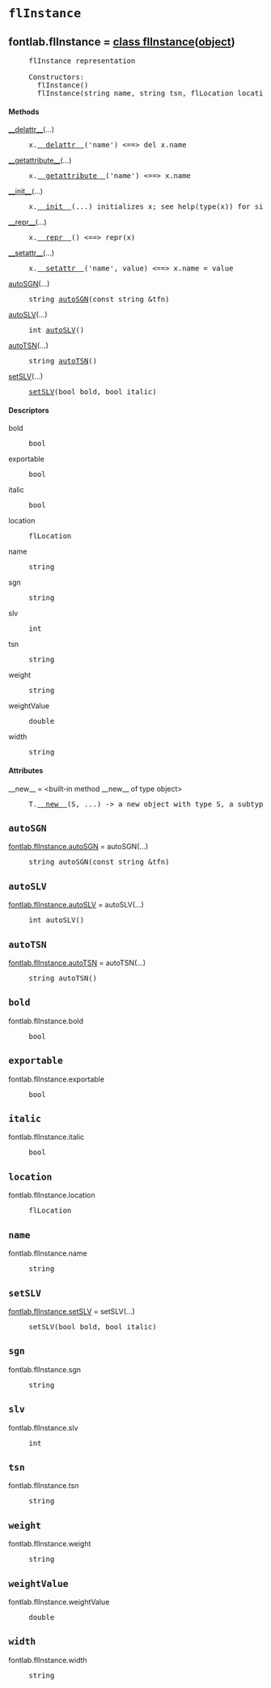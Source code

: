

<a name="fontlab.flInstance"></a>

# `flInstance`


<dt class="class"><h2><span class="class-name">fontlab.flInstance</span> = <a name="fontlab.flInstance" href="#fontlab.flInstance">class flInstance</a>(<a href="./__builtin__.html#object">object</a>)</h2></dt><dd class="class"><dd>


<pre class="doc" markdown="0">flInstance representation

Constructors:
  flInstance()
  flInstance(string name, string tsn, flLocation location)</pre>


</dd><h4 class="head-methods">Methods </h4><dl class="function"><dt><a name="flInstance-__delattr__" href="#flInstance-__delattr__"><span class="function-name">__delattr__</span></a><span class="argspec">(...)</span></dt><dd>

<pre class="doc" markdown="0">x.<a href="#fontlab.flInstance-__delattr__">__delattr__</a>('name') <==> del x.name</pre>

</dd></dl>
<dl class="function"><dt><a name="flInstance-__getattribute__" href="#flInstance-__getattribute__"><span class="function-name">__getattribute__</span></a><span class="argspec">(...)</span></dt><dd>

<pre class="doc" markdown="0">x.<a href="#fontlab.flInstance-__getattribute__">__getattribute__</a>('name') <==> x.name</pre>

</dd></dl>
<dl class="function"><dt><a name="flInstance-__init__" href="#flInstance-__init__"><span class="function-name">__init__</span></a><span class="argspec">(...)</span></dt><dd>

<pre class="doc" markdown="0">x.<a href="#fontlab.flInstance-__init__">__init__</a>(...) initializes x; see help(type(x)) for signature</pre>

</dd></dl>
<dl class="function"><dt><a name="flInstance-__repr__" href="#flInstance-__repr__"><span class="function-name">__repr__</span></a><span class="argspec">(...)</span></dt><dd>

<pre class="doc" markdown="0">x.<a href="#fontlab.flInstance-__repr__">__repr__</a>() <==> repr(x)</pre>

</dd></dl>
<dl class="function"><dt><a name="flInstance-__setattr__" href="#flInstance-__setattr__"><span class="function-name">__setattr__</span></a><span class="argspec">(...)</span></dt><dd>

<pre class="doc" markdown="0">x.<a href="#fontlab.flInstance-__setattr__">__setattr__</a>('name', value) <==> x.name = value</pre>

</dd></dl>
<dl class="function"><dt><a name="flInstance-autoSGN" href="#flInstance-autoSGN"><span class="function-name">autoSGN</span></a><span class="argspec">(...)</span></dt><dd>

<pre class="doc" markdown="0">string <a href="#fontlab.flInstance-autoSGN">autoSGN</a>(const string &tfn)</pre>

</dd></dl>
<dl class="function"><dt><a name="flInstance-autoSLV" href="#flInstance-autoSLV"><span class="function-name">autoSLV</span></a><span class="argspec">(...)</span></dt><dd>

<pre class="doc" markdown="0">int <a href="#fontlab.flInstance-autoSLV">autoSLV</a>()</pre>

</dd></dl>
<dl class="function"><dt><a name="flInstance-autoTSN" href="#flInstance-autoTSN"><span class="function-name">autoTSN</span></a><span class="argspec">(...)</span></dt><dd>

<pre class="doc" markdown="0">string <a href="#fontlab.flInstance-autoTSN">autoTSN</a>()</pre>

</dd></dl>
<dl class="function"><dt><a name="flInstance-setSLV" href="#flInstance-setSLV"><span class="function-name">setSLV</span></a><span class="argspec">(...)</span></dt><dd>

<pre class="doc" markdown="0"><a href="#fontlab.flInstance-setSLV">setSLV</a>(bool bold, bool italic)</pre>

</dd></dl>

  <h4 class="head-desc">Descriptors </h4><dl class="descriptor"><dt>bold</dt>
<dd>

<pre class="doc" markdown="0">bool</pre>

</dd>
</dl>
<dl class="descriptor"><dt>exportable</dt>
<dd>

<pre class="doc" markdown="0">bool</pre>

</dd>
</dl>
<dl class="descriptor"><dt>italic</dt>
<dd>

<pre class="doc" markdown="0">bool</pre>

</dd>
</dl>
<dl class="descriptor"><dt>location</dt>
<dd>

<pre class="doc" markdown="0">flLocation</pre>

</dd>
</dl>
<dl class="descriptor"><dt>name</dt>
<dd>

<pre class="doc" markdown="0">string</pre>

</dd>
</dl>
<dl class="descriptor"><dt>sgn</dt>
<dd>

<pre class="doc" markdown="0">string</pre>

</dd>
</dl>
<dl class="descriptor"><dt>slv</dt>
<dd>

<pre class="doc" markdown="0">int</pre>

</dd>
</dl>
<dl class="descriptor"><dt>tsn</dt>
<dd>

<pre class="doc" markdown="0">string</pre>

</dd>
</dl>
<dl class="descriptor"><dt>weight</dt>
<dd>

<pre class="doc" markdown="0">string</pre>

</dd>
</dl>
<dl class="descriptor"><dt>weightValue</dt>
<dd>

<pre class="doc" markdown="0">double</pre>

</dd>
</dl>
<dl class="descriptor"><dt>width</dt>
<dd>

<pre class="doc" markdown="0">string</pre>

</dd>
</dl>

  <h4 class="head-attrs">Attributes </h4><dl><dt><span class="other-name">__new__</span> = &lt;built-in method __new__ of type object&gt;<dd>

<pre class="doc" markdown="0">T.<a href="#fontlab.flInstance-__new__">__new__</a>(S, ...) -> a new object with type S, a subtype of T</pre>

</dd></dl>
</dd>


<a name="fontlab.flInstance.autoSGN"></a>

## `autoSGN`


<dl class="function"><dt><a name="-fontlab.flInstance.autoSGN" href="#-fontlab.flInstance.autoSGN"><span class="function-name">fontlab.flInstance.autoSGN</span></a> = autoSGN<span class="argspec">(...)</span></dt><dd>

<pre class="doc" markdown="0">string autoSGN(const string &tfn)</pre>

</dd></dl>



<a name="fontlab.flInstance.autoSLV"></a>

## `autoSLV`


<dl class="function"><dt><a name="-fontlab.flInstance.autoSLV" href="#-fontlab.flInstance.autoSLV"><span class="function-name">fontlab.flInstance.autoSLV</span></a> = autoSLV<span class="argspec">(...)</span></dt><dd>

<pre class="doc" markdown="0">int autoSLV()</pre>

</dd></dl>



<a name="fontlab.flInstance.autoTSN"></a>

## `autoTSN`


<dl class="function"><dt><a name="-fontlab.flInstance.autoTSN" href="#-fontlab.flInstance.autoTSN"><span class="function-name">fontlab.flInstance.autoTSN</span></a> = autoTSN<span class="argspec">(...)</span></dt><dd>

<pre class="doc" markdown="0">string autoTSN()</pre>

</dd></dl>



<a name="fontlab.flInstance.bold"></a>

## `bold`


<dl class="descriptor"><dt>fontlab.flInstance.bold</dt>
<dd>

<pre class="doc" markdown="0">bool</pre>

</dd>
</dl>



<a name="fontlab.flInstance.exportable"></a>

## `exportable`


<dl class="descriptor"><dt>fontlab.flInstance.exportable</dt>
<dd>

<pre class="doc" markdown="0">bool</pre>

</dd>
</dl>



<a name="fontlab.flInstance.italic"></a>

## `italic`


<dl class="descriptor"><dt>fontlab.flInstance.italic</dt>
<dd>

<pre class="doc" markdown="0">bool</pre>

</dd>
</dl>



<a name="fontlab.flInstance.location"></a>

## `location`


<dl class="descriptor"><dt>fontlab.flInstance.location</dt>
<dd>

<pre class="doc" markdown="0">flLocation</pre>

</dd>
</dl>



<a name="fontlab.flInstance.name"></a>

## `name`


<dl class="descriptor"><dt>fontlab.flInstance.name</dt>
<dd>

<pre class="doc" markdown="0">string</pre>

</dd>
</dl>



<a name="fontlab.flInstance.setSLV"></a>

## `setSLV`


<dl class="function"><dt><a name="-fontlab.flInstance.setSLV" href="#-fontlab.flInstance.setSLV"><span class="function-name">fontlab.flInstance.setSLV</span></a> = setSLV<span class="argspec">(...)</span></dt><dd>

<pre class="doc" markdown="0">setSLV(bool bold, bool italic)</pre>

</dd></dl>



<a name="fontlab.flInstance.sgn"></a>

## `sgn`


<dl class="descriptor"><dt>fontlab.flInstance.sgn</dt>
<dd>

<pre class="doc" markdown="0">string</pre>

</dd>
</dl>



<a name="fontlab.flInstance.slv"></a>

## `slv`


<dl class="descriptor"><dt>fontlab.flInstance.slv</dt>
<dd>

<pre class="doc" markdown="0">int</pre>

</dd>
</dl>



<a name="fontlab.flInstance.tsn"></a>

## `tsn`


<dl class="descriptor"><dt>fontlab.flInstance.tsn</dt>
<dd>

<pre class="doc" markdown="0">string</pre>

</dd>
</dl>



<a name="fontlab.flInstance.weight"></a>

## `weight`


<dl class="descriptor"><dt>fontlab.flInstance.weight</dt>
<dd>

<pre class="doc" markdown="0">string</pre>

</dd>
</dl>



<a name="fontlab.flInstance.weightValue"></a>

## `weightValue`


<dl class="descriptor"><dt>fontlab.flInstance.weightValue</dt>
<dd>

<pre class="doc" markdown="0">double</pre>

</dd>
</dl>



<a name="fontlab.flInstance.width"></a>

## `width`


<dl class="descriptor"><dt>fontlab.flInstance.width</dt>
<dd>

<pre class="doc" markdown="0">string</pre>

</dd>
</dl>

